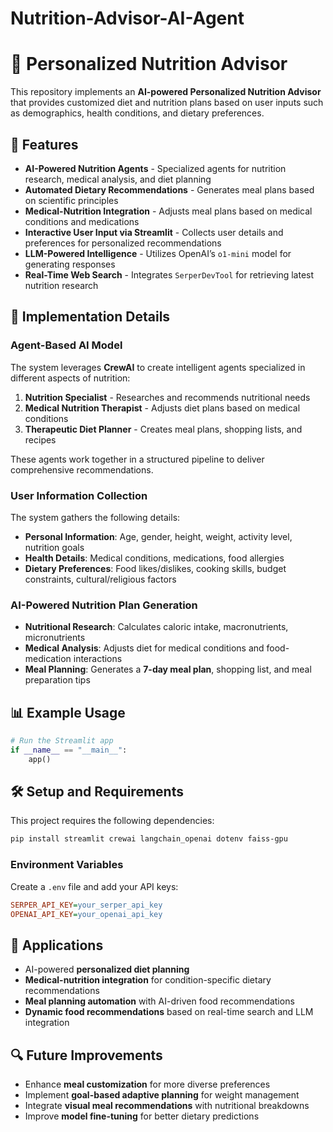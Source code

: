 # Nutrition-Advisor-AI-Agent

# 🥗 Personalized Nutrition Advisor  

This repository implements an **AI-powered Personalized Nutrition Advisor** that provides customized diet and nutrition plans based on user inputs such as demographics, health conditions, and dietary preferences.  

## 🚀 Features  

- **AI-Powered Nutrition Agents** - Specialized agents for nutrition research, medical analysis, and diet planning  
- **Automated Dietary Recommendations** - Generates meal plans based on scientific principles  
- **Medical-Nutrition Integration** - Adjusts meal plans based on medical conditions and medications  
- **Interactive User Input via Streamlit** - Collects user details and preferences for personalized recommendations  
- **LLM-Powered Intelligence** - Utilizes OpenAI’s `o1-mini` model for generating responses  
- **Real-Time Web Search** - Integrates `SerperDevTool` for retrieving latest nutrition research  

## 🔧 Implementation Details  

### **Agent-Based AI Model**  

The system leverages **CrewAI** to create intelligent agents specialized in different aspects of nutrition:  

1. **Nutrition Specialist** - Researches and recommends nutritional needs  
2. **Medical Nutrition Therapist** - Adjusts diet plans based on medical conditions  
3. **Therapeutic Diet Planner** - Creates meal plans, shopping lists, and recipes  

These agents work together in a structured pipeline to deliver comprehensive recommendations.  

### **User Information Collection**  

The system gathers the following details:  

- **Personal Information**: Age, gender, height, weight, activity level, nutrition goals  
- **Health Details**: Medical conditions, medications, food allergies  
- **Dietary Preferences**: Food likes/dislikes, cooking skills, budget constraints, cultural/religious factors  

### **AI-Powered Nutrition Plan Generation**  

- **Nutritional Research**: Calculates caloric intake, macronutrients, micronutrients  
- **Medical Analysis**: Adjusts diet for medical conditions and food-medication interactions  
- **Meal Planning**: Generates a **7-day meal plan**, shopping list, and meal preparation tips  

## 📊 Example Usage  

```python
# Run the Streamlit app
if __name__ == "__main__":
    app()
```

## 🛠️ Setup and Requirements  

This project requires the following dependencies:  

```bash
pip install streamlit crewai langchain_openai dotenv faiss-gpu
```

### **Environment Variables**  
Create a `.env` file and add your API keys:  

```ini
SERPER_API_KEY=your_serper_api_key
OPENAI_API_KEY=your_openai_api_key
```

## 🎯 Applications  

- AI-powered **personalized diet planning**  
- **Medical-nutrition integration** for condition-specific dietary recommendations  
- **Meal planning automation** with AI-driven food recommendations  
- **Dynamic food recommendations** based on real-time search and LLM integration  

## 🔍 Future Improvements  

- Enhance **meal customization** for more diverse preferences  
- Implement **goal-based adaptive planning** for weight management  
- Integrate **visual meal recommendations** with nutritional breakdowns  
- Improve **model fine-tuning** for better dietary predictions  
